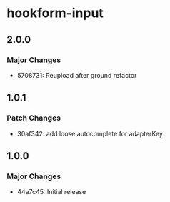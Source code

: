 # hookform-input

## 2.0.0

### Major Changes

-   5708731: Reupload after ground refactor

## 1.0.1

### Patch Changes

-   30af342: add loose autocomplete for adapterKey

## 1.0.0

### Major Changes

-   44a7c45: Initial release
